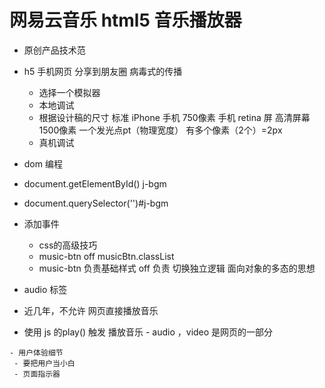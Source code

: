 # 网易云音乐 html5 音乐播放器


- 原创产品技术范

- h5
 手机网页 分享到朋友圈 病毒式的传播
  - 选择一个模拟器
  - 本地调试
   - 根据设计稿的尺寸 标准 iPhone 手机 750像素 
    手机 retina 屏 高清屏幕 1500像素
     一个发光点pt（物理宽度） 有多个像素（2个）=2px
  - 真机调试
 
- dom 编程
 - document.getElementById() j-bgm
 - document.querySelector('')#j-bgm
  - 添加事件
     


     - css的高级技巧
      - music-btn off
      musicBtn.classList
      - music-btn 负责基础样式 off 负责 切换独立逻辑
      面向对象的多态的思想

  - audio 标签 
   - 近几年，不允许 网页直接播放音乐
   - 使用 js 的play() 触发 播放音乐
    - audio ，video 是网页的一部分 

    - 用户体验细节
     - 要把用户当小白
     - 页面指示器
     